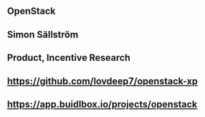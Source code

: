 ## OpenStack

## Simon Sällström 

## 

## Product, Incentive Research

## https://github.com/lovdeep7/openstack-xp

## https://app.buidlbox.io/projects/openstack

## 

